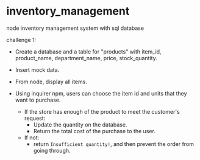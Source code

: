 # inventory_management
node inventory management system with sql database


challenge 1:

* Create a database and a table for "products" with item_id, product_name, department_name, price, stock_quantity.
* Insert mock data.

* From node, display all items.
* Using inquirer npm, users can choose the item id and units that they want to purchase.
    * If the store has enough of the product to meet the customer's request:
        * Update the quantity on the database.
        * Return the total cost of the purchase to the user.
    * If not:
        * return `Insufficient quantity!`, and then prevent the order from going through. 

